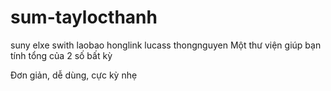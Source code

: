# sum-taylocthanh
suny
elxe
swith
laobao
honglink
lucass
thongnguyen
Một thư viện giúp bạn tính tổng của 2 số bất kỳ

Đơn giản, dễ dùng, cực kỳ nhẹ
